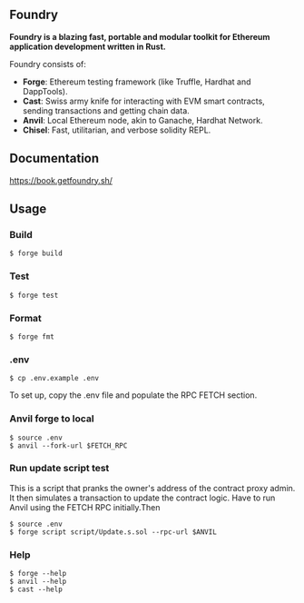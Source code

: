 ## Foundry

**Foundry is a blazing fast, portable and modular toolkit for Ethereum application development written in Rust.**

Foundry consists of:

-   **Forge**: Ethereum testing framework (like Truffle, Hardhat and DappTools).
-   **Cast**: Swiss army knife for interacting with EVM smart contracts, sending transactions and getting chain data.
-   **Anvil**: Local Ethereum node, akin to Ganache, Hardhat Network.
-   **Chisel**: Fast, utilitarian, and verbose solidity REPL.

## Documentation

https://book.getfoundry.sh/

## Usage

### Build

```shell
$ forge build
```

### Test

```shell
$ forge test
```

### Format

```shell
$ forge fmt
```
### .env
```shell
$ cp .env.example .env
```
To set up, copy the .env file and populate the RPC FETCH section.
### Anvil forge to local
```shell
$ source .env
$ anvil --fork-url $FETCH_RPC
```

### Run update script test
This is a script that pranks the owner's address of the contract proxy admin. It then simulates a transaction to update the contract logic.
Have to run Anvil using the FETCH RPC initially.Then
```shell
$ source .env
$ forge script script/Update.s.sol --rpc-url $ANVIL
```

### Help

```shell
$ forge --help
$ anvil --help
$ cast --help
```
